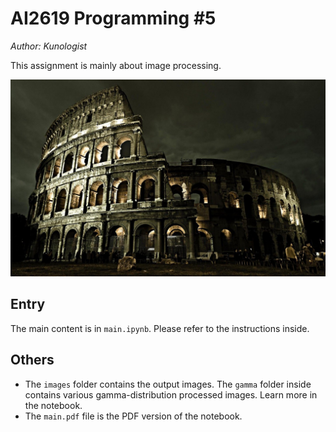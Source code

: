 # AI2619 Programming \#5

*Author: Kunologist*

This assignment is mainly about image processing.

![image target](programming-5/images/src.png)

## Entry

The main content is in `main.ipynb`. Please refer to the instructions inside.

## Others

- The `images` folder contains the output images. The `gamma` folder inside contains various gamma-distribution processed images. Learn more in the notebook.
- The `main.pdf` file is the PDF version of the notebook.

